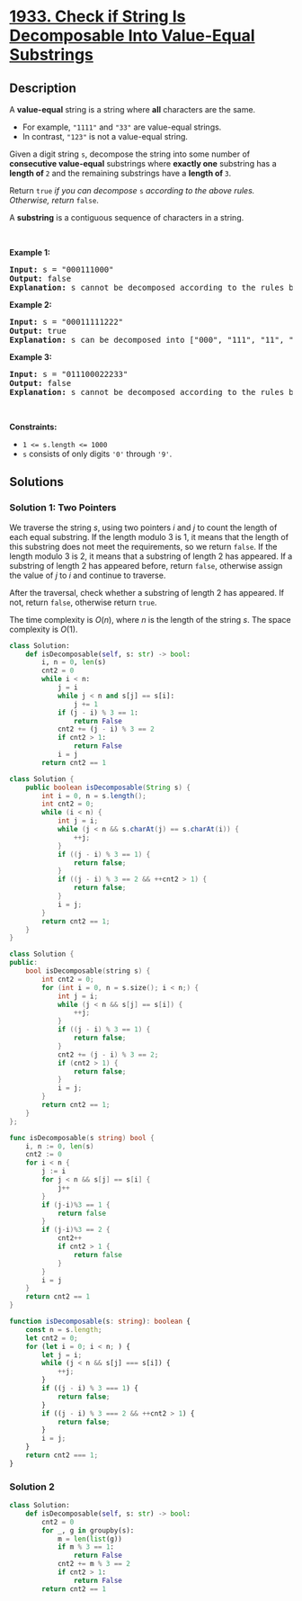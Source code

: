 # [1933. Check if String Is Decomposable Into Value-Equal Substrings](https://leetcode.com/problems/check-if-string-is-decomposable-into-value-equal-substrings)


## Description

<p>A <strong>value-equal</strong> string is a string where <strong>all</strong> characters are the same.</p>

<ul>
	<li>For example, <code>&quot;1111&quot;</code> and <code>&quot;33&quot;</code> are value-equal strings.</li>
	<li>In contrast, <code>&quot;123&quot;</code> is not a value-equal string.</li>
</ul>

<p>Given a digit string <code>s</code>, decompose the string into some number of <strong>consecutive value-equal</strong> substrings where <strong>exactly one</strong> substring has a <strong>length of </strong><code>2</code> and the remaining substrings have a <strong>length of </strong><code>3</code>.</p>

<p>Return <code>true</code><em> if you can decompose </em><code>s</code><em> according to the above rules. Otherwise, return </em><code>false</code>.</p>

<p>A <strong>substring</strong> is a contiguous sequence of characters in a string.</p>

<p>&nbsp;</p>
<p><strong class="example">Example 1:</strong></p>

<pre>
<strong>Input:</strong> s = &quot;000111000&quot;
<strong>Output:</strong> false
<strong>Explanation: </strong>s cannot be decomposed according to the rules because [&quot;000&quot;, &quot;111&quot;, &quot;000&quot;] does not have a substring of length 2.
</pre>

<p><strong class="example">Example 2:</strong></p>

<pre>
<strong>Input:</strong> s = &quot;00011111222&quot;
<strong>Output:</strong> true
<strong>Explanation: </strong>s can be decomposed into [&quot;000&quot;, &quot;111&quot;, &quot;11&quot;, &quot;222&quot;].
</pre>

<p><strong class="example">Example 3:</strong></p>

<pre>
<strong>Input:</strong> s = &quot;011100022233&quot;
<strong>Output:</strong> false
<strong>Explanation: </strong>s cannot be decomposed according to the rules because of the first &#39;0&#39;.
</pre>

<p>&nbsp;</p>
<p><strong>Constraints:</strong></p>

<ul>
	<li><code>1 &lt;= s.length &lt;= 1000</code></li>
	<li><code>s</code> consists of only digits <code>&#39;0&#39;</code> through <code>&#39;9&#39;</code>.</li>
</ul>

## Solutions

### Solution 1: Two Pointers

We traverse the string $s$, using two pointers $i$ and $j$ to count the length of each equal substring. If the length modulo $3$ is $1$, it means that the length of this substring does not meet the requirements, so we return `false`. If the length modulo $3$ is $2$, it means that a substring of length $2$ has appeared. If a substring of length $2$ has appeared before, return `false`, otherwise assign the value of $j$ to $i$ and continue to traverse.

After the traversal, check whether a substring of length $2$ has appeared. If not, return `false`, otherwise return `true`.

The time complexity is $O(n)$, where $n$ is the length of the string $s$. The space complexity is $O(1)$.

<!-- tabs:start -->

```python
class Solution:
    def isDecomposable(self, s: str) -> bool:
        i, n = 0, len(s)
        cnt2 = 0
        while i < n:
            j = i
            while j < n and s[j] == s[i]:
                j += 1
            if (j - i) % 3 == 1:
                return False
            cnt2 += (j - i) % 3 == 2
            if cnt2 > 1:
                return False
            i = j
        return cnt2 == 1
```

```java
class Solution {
    public boolean isDecomposable(String s) {
        int i = 0, n = s.length();
        int cnt2 = 0;
        while (i < n) {
            int j = i;
            while (j < n && s.charAt(j) == s.charAt(i)) {
                ++j;
            }
            if ((j - i) % 3 == 1) {
                return false;
            }
            if ((j - i) % 3 == 2 && ++cnt2 > 1) {
                return false;
            }
            i = j;
        }
        return cnt2 == 1;
    }
}
```

```cpp
class Solution {
public:
    bool isDecomposable(string s) {
        int cnt2 = 0;
        for (int i = 0, n = s.size(); i < n;) {
            int j = i;
            while (j < n && s[j] == s[i]) {
                ++j;
            }
            if ((j - i) % 3 == 1) {
                return false;
            }
            cnt2 += (j - i) % 3 == 2;
            if (cnt2 > 1) {
                return false;
            }
            i = j;
        }
        return cnt2 == 1;
    }
};
```

```go
func isDecomposable(s string) bool {
	i, n := 0, len(s)
	cnt2 := 0
	for i < n {
		j := i
		for j < n && s[j] == s[i] {
			j++
		}
		if (j-i)%3 == 1 {
			return false
		}
		if (j-i)%3 == 2 {
			cnt2++
			if cnt2 > 1 {
				return false
			}
		}
		i = j
	}
	return cnt2 == 1
}
```

```ts
function isDecomposable(s: string): boolean {
    const n = s.length;
    let cnt2 = 0;
    for (let i = 0; i < n; ) {
        let j = i;
        while (j < n && s[j] === s[i]) {
            ++j;
        }
        if ((j - i) % 3 === 1) {
            return false;
        }
        if ((j - i) % 3 === 2 && ++cnt2 > 1) {
            return false;
        }
        i = j;
    }
    return cnt2 === 1;
}
```

<!-- tabs:end -->

### Solution 2

<!-- tabs:start -->

```python
class Solution:
    def isDecomposable(self, s: str) -> bool:
        cnt2 = 0
        for _, g in groupby(s):
            m = len(list(g))
            if m % 3 == 1:
                return False
            cnt2 += m % 3 == 2
            if cnt2 > 1:
                return False
        return cnt2 == 1
```

<!-- tabs:end -->

<!-- end -->
